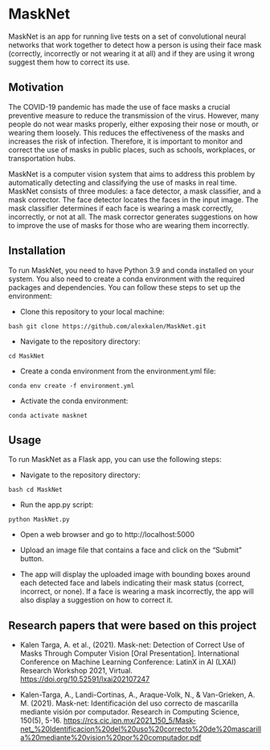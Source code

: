 # MaskNet

MaskNet is an app for running live tests on a set of convolutional neural networks that work together to detect how a person is using their face mask (correctly, incorrectly or not wearing it at all) and if they are using it wrong suggest them how to correct its use. 

## Motivation

The COVID-19 pandemic has made the use of face masks a crucial preventive measure to reduce the transmission of the virus. However, many people do not wear masks properly, either exposing their nose or mouth, or wearing them loosely. This reduces the effectiveness of the masks and increases the risk of infection. Therefore, it is important to monitor and correct the use of masks in public places, such as schools, workplaces, or transportation hubs.

MaskNet is a computer vision system that aims to address this problem by automatically detecting and classifying the use of masks in real time. MaskNet consists of three modules: a face detector, a mask classifier, and a mask corrector. The face detector locates the faces in the input image. The mask classifier determines if each face is wearing a mask correctly, incorrectly, or not at all. The mask corrector generates suggestions on how to improve the use of masks for those who are wearing them incorrectly.

## Installation

To run MaskNet, you need to have Python 3.9 and conda installed on your system. You also need to create a conda environment with the required packages and dependencies. You can follow these steps to set up the environment:

- Clone this repository to your local machine:

```
bash git clone https://github.com/alexkalen/MaskNet.git
```

- Navigate to the repository directory:

```
cd MaskNet
```

- Create a conda environment from the environment.yml file:

```
conda env create -f environment.yml
```

- Activate the conda environment:

```
conda activate masknet
```

## Usage

To run MaskNet as a Flask app, you can use the following steps:

- Navigate to the repository directory:

```
bash cd MaskNet
```

- Run the app.py script:

```
python MaskNet.py
```

- Open a web browser and go to http://localhost:5000

- Upload an image file that contains a face and click on the “Submit” button.

- The app will display the uploaded image with bounding boxes around each detected face and labels indicating their mask status (correct, incorrect, or none). If a face is wearing a mask incorrectly, the app will also display a suggestion on how to correct it.

## Research papers that were based on this project

- Kalen Targa, A. et al., (2021). Mask-net: Detection of Correct Use of Masks Through Computer Vision [Oral Presentation]. International Conference on Machine Learning Conference: LatinX in AI (LXAI) Research Workshop 2021, Virtual. https://doi.org/10.52591/lxai202107247

- Kalen-Targa, A., Landi-Cortinas, A., Araque-Volk, N., & Van-Grieken, A. M.  (2021). Mask-net: Identificación del uso correcto de mascarilla mediante visión por computador. Research in Computing Science, 150(5), 5-16. https://rcs.cic.ipn.mx/2021_150_5/Mask-net_%20Identificacion%20del%20uso%20correcto%20de%20mascarilla%20mediante%20vision%20por%20computador.pdf